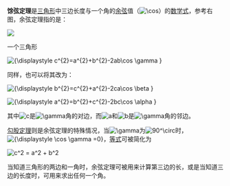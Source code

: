 **馀弦定理**是[三角形](https://zh.m.wikipedia.org/wiki/%E4%B8%89%E8%A7%92%E5%BD%A2 "三角形")中三边长度与一个角的[余弦](https://zh.m.wikipedia.org/wiki/%E4%BD%99%E5%BC%A6 "余弦")值（![\cos](https://wikimedia.org/api/rest_v1/media/math/render/svg/e473a3de151d75296f141f9f482fe59d582a7509)）的[数学式](https://zh.m.wikipedia.org/wiki/%E8%A1%A8%E9%81%94%E5%BC%8F "表达式")，参考右图，余弦定理指的是：

[![](https://upload.wikimedia.org/wikipedia/commons/thumb/4/49/Triangle_with_notations_2.svg/220px-Triangle_with_notations_2.svg.png)](https://zh.m.wikipedia.org/wiki/File:Triangle_with_notations_2.svg)

一个三角形

![{\displaystyle c^{2}=a^{2}+b^{2}-2ab\cos \gamma }](https://wikimedia.org/api/rest_v1/media/math/render/svg/92eb21dd5d158f37326aac62b7c2e43e2cf34279)

同样，也可以将其改为：

![{\displaystyle b^{2}=c^{2}+a^{2}-2ca\cos \beta }](https://wikimedia.org/api/rest_v1/media/math/render/svg/3b2a331f4867b543fd80819c3db6feba71901c11)

![{\displaystyle a^{2}=b^{2}+c^{2}-2bc\cos \alpha }](https://wikimedia.org/api/rest_v1/media/math/render/svg/6a4c96df3968600343c393bdc107e3aa294d9a2a)

其中![c](https://wikimedia.org/api/rest_v1/media/math/render/svg/86a67b81c2de995bd608d5b2df50cd8cd7d92455)是![\gamma ](https://wikimedia.org/api/rest_v1/media/math/render/svg/a223c880b0ce3da8f64ee33c4f0010beee400b1a)角的对边，而![a](https://wikimedia.org/api/rest_v1/media/math/render/svg/ffd2487510aa438433a2579450ab2b3d557e5edc)和![b](https://wikimedia.org/api/rest_v1/media/math/render/svg/f11423fbb2e967f986e36804a8ae4271734917c3)是![\gamma ](https://wikimedia.org/api/rest_v1/media/math/render/svg/a223c880b0ce3da8f64ee33c4f0010beee400b1a)角的邻边。

[勾股定理](https://zh.m.wikipedia.org/wiki/%E5%8B%BE%E8%82%A1%E5%AE%9A%E7%90%86 "勾股定理")则是余弦定理的特殊情况，当![\gamma ](https://wikimedia.org/api/rest_v1/media/math/render/svg/a223c880b0ce3da8f64ee33c4f0010beee400b1a)为![90^\circ](https://wikimedia.org/api/rest_v1/media/math/render/svg/c326d317eddef3ad3e6625e018a708e290a039f6)时，![{\displaystyle \cos \gamma =0}](https://wikimedia.org/api/rest_v1/media/math/render/svg/d8896069b063792932d328273b1360990744026a)，[等式](https://zh.m.wikipedia.org/wiki/%E7%AD%89%E5%BC%8F "等式")可被简化为

![c^2 = a^2 + b^2](https://wikimedia.org/api/rest_v1/media/math/render/svg/5bace667e8cfea3ef573af86a1f3e72984b10755)

当知道三角形的两边和一角时，余弦定理可被用来计算第三边的长，或是当知道三边的长度时，可用来求出任何一个角。

